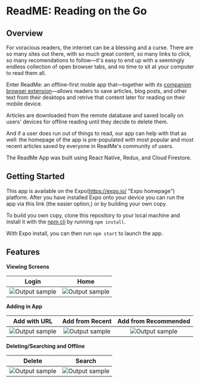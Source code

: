 # ReadME: Reading on the Go

## Overview 

For voracious readers, the internet can be a blessing and a curse. There are so many sites out there, with so much great content, so many links to click, so many recomendations to follow—it's easy to end up with a seemingly endless collection of open browser tabs, and no time to sit at your computer to read them all. 

Enter ReadMe: an offline-first moble app that—together with its [companion browser extension](https://github.com/Project-Readme/ReadMe-browser-extension "extension repository")—allows readers to save articles, blog posts, and other text from their desktops and retrive that content later for reading on their mobile device. 

Articles are downloaded from the remote database and saved locally on users' devices for offline reading until they decide to delete them. 

And if a user does run out of things to read, our app can help with that as well: the homepage of the app is pre-populated with most popular and most recent articles saved by everyone in ReadMe's community of users.

The ReadMe App was built using React Native, Redux, and Cloud Firestore.  

## Getting Started

This app is available on the Expo(https://expo.io/ "Expo homepage") platform. After you have installed Expo onto your device you can run the app via this link (the easier option,) or by building your own copy. 

To build you own copy, clone this repository to your local machine and install it with the [npm cli](https://docs.npmjs.com/cli/npm "npm cli documentation") by running `npm install`.

With Expo install, you can then run `npm start` to launch the app.


## Features

**Viewing Screens**

|     Login    |  Home    
| ------------------------- |:-----------------------:|
| ![Output sample](https://github.com/Project-ReadMe/ReadMe-EXPO/blob/master/resources/login.jpeg)|![Output sample](https://github.com/Project-ReadMe/ReadMe-EXPO/blob/master/resources/home.jpeg)| 

**Adding in App**

|     Add with URL     |  Add from Recent    | Add from Recommended
| ------------------------- |:-----------------------:|:-----------------------:|
| ![Output sample](https://github.com/Project-ReadMe/ReadMe-EXPO/blob/master/resources/add_in_app3.gif)|![Output sample](https://github.com/Project-ReadMe/ReadMe-EXPO/blob/master/resources/add_recent.gif)| ![Output sample](https://github.com/Project-ReadMe/ReadMe-EXPO/blob/master/resources/add_recommended3.gif)| 

**Deleting/Searching and Offline**

|     Delete    |  Search    
| ------------------------- |:-----------------------:|
| ![Output sample](https://github.com/Project-ReadMe/ReadMe-EXPO/blob/master/resources/add_in_app3.gif)|![Output sample](https://github.com/Project-ReadMe/ReadMe-EXPO/blob/master/resources/add_recent.gif)|
